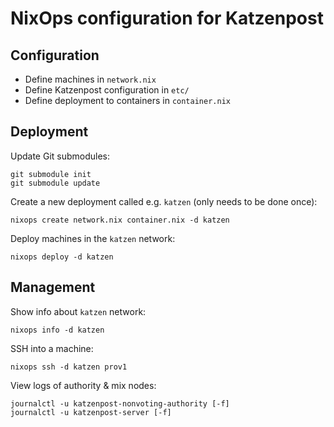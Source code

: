 # NixOps configuration for Katzenpost

## Configuration

- Define machines in `network.nix`
- Define Katzenpost configuration in `etc/`
- Define deployment to containers in `container.nix`

## Deployment

Update Git submodules:
```
git submodule init
git submodule update
```

Create a new deployment called e.g. `katzen` (only needs to be done once):
```
nixops create network.nix container.nix -d katzen
```

Deploy machines in the `katzen` network:
```
nixops deploy -d katzen
```

## Management

Show info about `katzen` network:
```
nixops info -d katzen
```

SSH into a machine:
```
nixops ssh -d katzen prov1
```

View logs of authority & mix nodes:
```
journalctl -u katzenpost-nonvoting-authority [-f]
journalctl -u katzenpost-server [-f]
```
